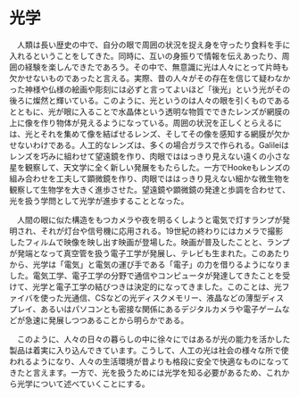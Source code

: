 
# 光学

　人類は長い歴史の中で、自分の眼で周囲の状況を捉え身を守ったり食料を手に入れるということをしてきた。同時に、互いの身振りで情報を伝えあったり、周囲の経験を楽しんできたであろう。その中で、無意識に光は人々にとって片時も欠かせないものであったと言える。実際、昔の人々がその存在を信じて疑わなかった神様や仏様の絵画や彫刻には必ずと言ってよいほど「後光」という光がその後ろに燦然と輝いている。このように、光というのは人々の眼を引くものであるとともに、光が眼に入ることで水晶体という透明な物質でできたレンズが網膜の上に像を作り物体が見えるようになっている。周囲の状況を正しくとらえるには、光とそれを集めて像を結ばせるレンズ、そしてその像を感知する網膜が欠かせないわけである。人工的なレンズは、多くの場合ガラスで作られる。Galileiはレンズを巧みに組わせて望遠鏡を作り、肉眼でははっきり見えない遠くの小さな星を観察して、天文学に全く新しい発展をもたらした。一方でHookeもレンズの組み合わせを工夫して顕微鏡を作り、肉眼でははっきり見えない細かな微生物を観察して生物学を大きく進歩させた。望遠鏡や顕微鏡の発達と歩調を合わせて、光を扱う学問として光学が進歩することとなった。

　人間の眼に似た構造をもつカメラや夜を明るくしようと電気で灯すランプが発明され、それが灯台や信号機に応用される。19世紀の終わりにはカメラで撮影したフィルムで映像を映し出す映画が登場した。映画が普及したことと、ランプが発端となって真空管を扱う電子工学が発展し、テレビも生まれた。このあたりから、光学は「電気」と電気の運び手である「電子」の力を借りるようになりました。電気工学、電子工学の分野で通信やコンピュータが発達してきたことを受けて、光学と電子工学の結びつきは決定的になってきました。このことは、光ファイバを使った光通信、CSなどの光ディスクメモリー、液晶などの薄型ディスプレイ、あるいはパソコンとも密接な関係にあるデジタルカメラや電子ゲームなどが急速に発展しつつあることから明らかである。

　このように、人々の日々の暮らしの中に徐々にではあるが光の能力を活かした製品は着実に入り込んできています。こうして、人工の光は社会の様々な所で使われるようになり、人々の生活環境が昔よりも格段に安全で快適なものになってきたと言えます。一方で、光を扱うためには光学を知る必要があるため、これから光学について述べていくことにする。